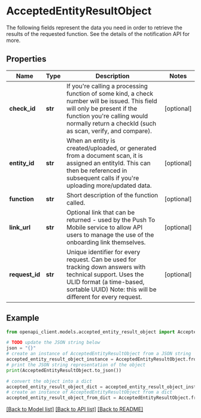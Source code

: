 # AcceptedEntityResultObject

The following fields represent the data you need in order to retrieve the results of the requested function. See the details of the notification API for more. 

## Properties

Name | Type | Description | Notes
------------ | ------------- | ------------- | -------------
**check_id** | **str** | If you&#39;re calling a processing function of some kind, a check number will be issued. This field will only be present if the function you&#39;re calling would normally return a checkId (such as scan, verify, and compare).  | [optional] 
**entity_id** | **str** | When an entity is created/uploaded, or generated from a document scan, it is assigned an entityId. This can then be referenced in subsequent calls if you&#39;re uploading more/updated data.  | [optional] 
**function** | **str** | Short description of the function called.  | [optional] 
**link_url** | **str** | Optional link that can be returned - used by the Push To Mobile service to allow API users to manage the use of the onboarding link themselves.  | [optional] 
**request_id** | **str** | Unique identifier for every request. Can be used for tracking down answers with technical support.   Uses the ULID format (a time-based, sortable UUID)  Note: this will be different for every request.  | [optional] 

## Example

```python
from openapi_client.models.accepted_entity_result_object import AcceptedEntityResultObject

# TODO update the JSON string below
json = "{}"
# create an instance of AcceptedEntityResultObject from a JSON string
accepted_entity_result_object_instance = AcceptedEntityResultObject.from_json(json)
# print the JSON string representation of the object
print(AcceptedEntityResultObject.to_json())

# convert the object into a dict
accepted_entity_result_object_dict = accepted_entity_result_object_instance.to_dict()
# create an instance of AcceptedEntityResultObject from a dict
accepted_entity_result_object_from_dict = AcceptedEntityResultObject.from_dict(accepted_entity_result_object_dict)
```
[[Back to Model list]](../README.md#documentation-for-models) [[Back to API list]](../README.md#documentation-for-api-endpoints) [[Back to README]](../README.md)


